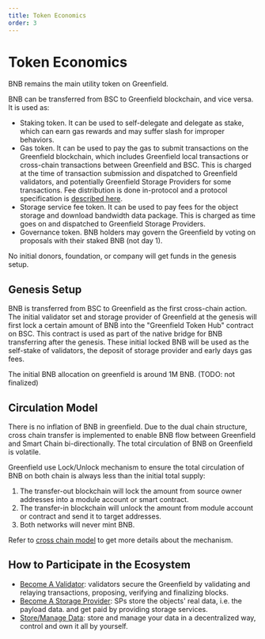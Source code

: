 ```yaml
---
title: Token Economics
order: 3
---
```


# Token Economics

BNB remains the main utility token on Greenfield.

BNB can be transferred from BSC to Greenfield blockchain, and vice versa. It is used as:

- Staking token. It can be used to self-delegate and delegate as stake, which can earn gas rewards and may suffer slash for improper behaviors.
- Gas token. It can be used to pay the gas to submit transactions on the Greenfield blockchain, which includes Greenfield local transactions or 
  cross-chain transactions between Greenfield and BSC. This is charged at the time of transaction submission and dispatched to 
  Greenfield validators, and potentially Greenfield Storage Providers for some transactions. Fee distribution is done in-protocol and 
  a protocol specification is [described here](https://github.com/bnb-chain/greenfield-cosmos-sdk/blob/master/docs/spec/fee_distribution/f1_fee_distr.pdf).
- Storage service fee token. It can be used to pay fees for the object storage and download bandwidth data package. This is charged 
  as time goes on and dispatched to Greenfield Storage Providers.
- Governance token. BNB holders may govern the Greenfield by voting on proposals with their staked BNB (not day 1).

No initial donors, foundation, or company will get funds in the genesis setup.

## Genesis Setup
BNB is transferred from BSC to Greenfield as the first cross-chain action. The initial validator set and storage provider
of Greenfield at the genesis will first lock a certain amount of BNB into the "Greenfield Token Hub" contract on BSC. This contract 
is used as part of the native bridge for BNB transferring after the genesis. These initial locked BNB will be used as 
the self-stake of validators, the deposit of storage provider and early days gas fees.

The initial BNB allocation on greenfield is around 1M BNB. (TODO: not finalized)

## Circulation Model
There is no inflation of BNB in greenfield. Due to the dual chain structure, cross chain transfer is implemented to 
enable BNB flow between Greenfield and Smart Chain bi-directionally. The total circulation of BNB on Greenfield is volatile.

Greenfield use Lock/Unlock mechanism to ensure the total circulation of BNB on both chain is always less than the initial
total supply:
1. The transfer-out blockchain will lock the amount from source owner addresses into a module account or smart contract.
2. The transfer-in blockchain will unlock the amount from module account or contract and send it to target addresses.
3. Both networks will never mint BNB.

Refer to [cross chain model](../03.modules/cross-chain.md) to get more details about the mechanism.

## How to Participate in the Ecosystem
- [Become A Validator](../05.cli/validator-staking.md): validators secure the Greenfield by validating and relaying transactions, 
   proposing, verifying and finalizing blocks.
- [Become A Storage Provider](../05.cli/storage-provider.md): SPs store the objects' real data, i.e. the payload data. and get paid 
  by providing storage services.
- [Store/Manage Data](../05.cli/storage.md): store and manage your data in a decentralized way, control and own it all by yourself.
